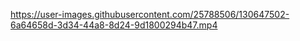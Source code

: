 

https://user-images.githubusercontent.com/25788506/130647502-6a64658d-3d34-44a8-8d24-9d1800294b47.mp4




